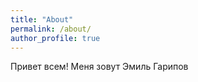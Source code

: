 ```yaml
---
title: "About"
permalink: /about/
author_profile: true
---
```


Привет всем! 
Меня зовут Эмиль Гарипов





